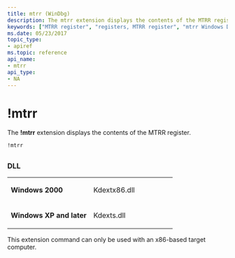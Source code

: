 ```yaml
---
title: mtrr (WinDbg)
description: The mtrr extension displays the contents of the MTRR register.
keywords: ["MTRR register", "registers, MTRR register", "mtrr Windows Debugging"]
ms.date: 05/23/2017
topic_type:
- apiref
ms.topic: reference
api_name:
- mtrr
api_type:
- NA
---
```


# !mtrr


The **!mtrr** extension displays the contents of the MTRR register.

```dbgcmd
!mtrr
```

## <span id="ddk__mtrr_dbg"></span><span id="DDK__MTRR_DBG"></span>


### <span id="DLL"></span><span id="dll"></span>DLL

<table>
<colgroup>
<col width="50%" />
<col width="50%" />
</colgroup>
<tbody>
<tr class="odd">
<td align="left"><p><strong>Windows 2000</strong></p></td>
<td align="left"><p>Kdextx86.dll</p></td>
</tr>
<tr class="even">
<td align="left"><p><strong>Windows XP and later</strong></p></td>
<td align="left"><p>Kdexts.dll</p></td>
</tr>
</tbody>
</table>

 

This extension command can only be used with an x86-based target computer.

 

 





